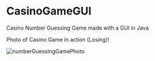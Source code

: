 # CasinoGameGUI
Casino Number Guessing Game made with a GUI in Java


Photo of Casino Game in action (Losing)!

![numberGuessingGamePhoto](https://user-images.githubusercontent.com/77794520/162459859-af168d63-b58c-43cf-a520-fee1294492c5.JPG)
